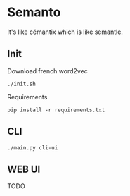 # Semanto

It's like cémantix which is like semantle.

## Init

Download french word2vec

```shell
./init.sh
```

Requirements

```shell
pip install -r requirements.txt
```

## CLI

```shell
./main.py cli-ui
```

## WEB UI

TODO
